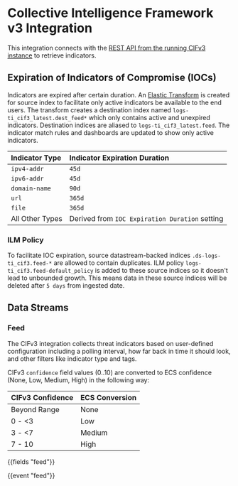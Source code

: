# Collective Intelligence Framework v3 Integration

This integration connects with the [REST API from the running CIFv3 instance](https://github.com/csirtgadgets/bearded-avenger-deploymentkit/wiki/REST-API) to retrieve indicators.

## Expiration of Indicators of Compromise (IOCs)
Indicators are expired after certain duration. An [Elastic Transform](https://www.elastic.co/guide/en/elasticsearch/reference/current/transforms.html) is created for source index to facilitate only active indicators be available to the end users. The transform creates a destination index named `logs-ti_cif3_latest.dest_feed*` which only contains active and unexpired indicators. Destination indices are aliased to `logs-ti_cif3_latest.feed`. The indicator match rules and dashboards are updated to show only active indicators.

| Indicator Type    | Indicator Expiration Duration                  |
|:------------------|:------------------------------------------------|
| `ipv4-addr`       | `45d`                                           |
| `ipv6-addr`       | `45d`                                           |
| `domain-name`     | `90d`                                           |
| `url`             | `365d`                                          |
| `file`            | `365d`                                          |
| All Other Types   | Derived from `IOC Expiration Duration` setting  |

### ILM Policy
To facilitate IOC expiration, source datastream-backed indices `.ds-logs-ti_cif3.feed-*` are allowed to contain duplicates. ILM policy `logs-ti_cif3.feed-default_policy` is added to these source indices so it doesn't lead to unbounded growth. This means data in these source indices will be deleted after `5 days` from ingested date. 

## Data Streams

### Feed

The CIFv3 integration collects threat indicators based on user-defined configuration including a polling interval, how far back in time it should look, and other filters like indicator type and tags.

CIFv3 `confidence` field values (0..10) are converted to ECS confidence (None, Low, Medium, High) in the following way:

| CIFv3 Confidence | ECS Conversion |
| ---------------- | -------------- |
| Beyond Range     | None           |
| 0 - \<3          | Low            |
| 3 - \<7          | Medium         |
| 7 - 10           | High           |

{{fields "feed"}}

{{event "feed"}}
